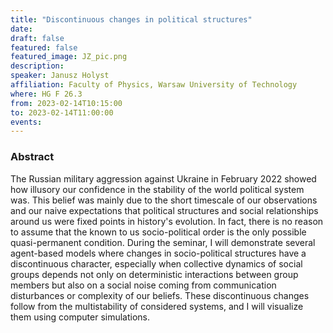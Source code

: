 ```yaml
---
title: "Discontinuous changes in political structures"
date:
draft: false
featured: false
featured_image: JZ_pic.png
description:
speaker: Janusz Holyst
affiliation: Faculty of Physics, Warsaw University of Technology
where: HG F 26.3
from: 2023-02-14T10:15:00
to: 2023-02-14T11:00:00
events:
---
```


### Abstract

The Russian military aggression against Ukraine in February 2022 showed how illusory our confidence in the stability of the world political system was. 
This belief was mainly due to the short timescale of our observations and our naive expectations that political structures and social relationships around us were fixed points in history's evolution. 
In fact, there is no reason to assume that the known to us socio-political order is the only possible quasi-permanent condition. 
During the seminar, I will demonstrate several agent-based models where changes in socio-political structures have a discontinuous character, especially when collective dynamics of social groups depends not only on deterministic interactions between group members but also on a social noise coming from communication disturbances or complexity of our beliefs. 
These discontinuous changes follow from the multistability of considered systems, and I will visualize them using computer simulations.
